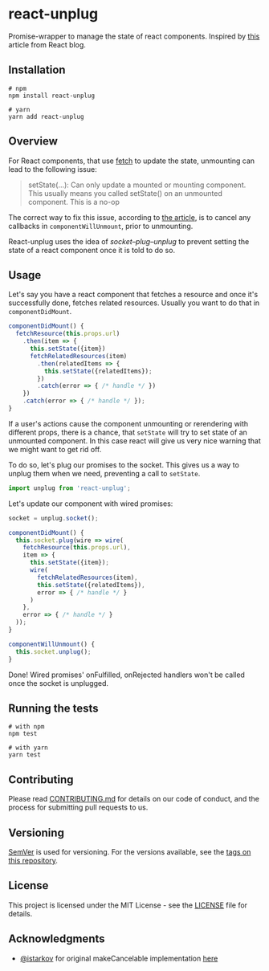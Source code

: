 # react-unplug
Promise-wrapper to manage the state of react components.
Inspired by [this](https://facebook.github.io/react/blog/2015/12/16/ismounted-antipattern.html) article from React blog.

## Installation

```shell
# npm
npm install react-unplug

# yarn
yarn add react-unplug
```

## Overview

For React components, that use [fetch](https://developer.mozilla.org/en/docs/Web/API/Fetch_API) to update the state, unmounting can lead to the following issue:

>setState(…): Can only update a mounted or mounting component.
>This usually means you called setState() on an unmounted component. This is a no-op

The correct way to fix this issue, according to [the article](https://facebook.github.io/react/blog/2015/12/16/ismounted-antipattern.html), is to cancel any callbacks in `componentWillUnmount`, prior to unmounting.

React-unplug uses the idea of *socket–plug–unplug* to prevent setting the state of a react component once it is told to do so.

## Usage
Let's say you have a react component that fetches a resource and once it's successfully done, fetches related resources. Usually you want to do that in `componentDidMount`.

```javascript
componentDidMount() {
  fetchResource(this.props.url)
    .then(item => {
      this.setState({item})
      fetchRelatedResources(item)
        .then(relatedItems => {
          this.setState({relatedItems});
        })
        .catch(error => { /* handle */ })
    })
    .catch(error => { /* handle */ });
}
```

If a user's actions cause the component unmounting or rerendering with different props, there is a chance, that `setState` will try to set state of an unmounted component. In this case react will give us very nice warning that we might want to get rid off.

To do so, let's plug our promises to the socket. This gives us a way to unplug them when we need, preventing a call to `setState`.

```javascript
import unplug from 'react-unplug';
```

Let's update our component with wired promises:

```javascript
socket = unplug.socket();

componentDidMount() {
  this.socket.plug(wire => wire(
    fetchResource(this.props.url),
    item => {
      this.setState({item});
      wire(
        fetchRelatedResources(item),
        this.setState({relatedItems}),
        error => { /* handle */ }
      )
    },
    error => { /* handle */ }
  ));
}

componentWillUnmount() {
  this.socket.unplug();
}
```

Done! Wired promises' onFulfilled, onRejected handlers won't be called once the socket is unplugged.

## Running the tests

```shell
# with npm
npm test

# with yarn
yarn test
```

## Contributing

Please read [CONTRIBUTING.md](CONTRIBUTING.md) for details on our code of conduct, and the process for submitting pull requests to us.

## Versioning

[SemVer](http://semver.org/) is used for versioning. For the versions available, see the [tags on this repository](https://github.com/sergeysolovev/react-unplug/tags).

## License

This project is licensed under the MIT License - see the [LICENSE](LICENSE) file for details.

## Acknowledgments
- [@istarkov](https://github.com/istarkov) for original makeCancelable implementation [here](https://github.com/facebook/react/issues/5465#issuecomment-157888325)
